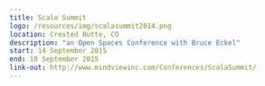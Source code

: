 ```yaml
---
title: Scala Summit
logo: /resources/img/scalasummit2014.png
location: Crested Butte, CO
description: "an Open Spaces Conference with Bruce Eckel"
start: 14 September 2015
end: 18 September 2015
link-out: http://www.mindviewinc.com/Conferences/ScalaSummit/
---
```

